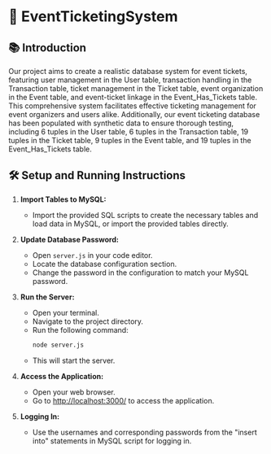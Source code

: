 # 🎫 EventTicketingSystem

## 📚 Introduction

Our project aims to create a realistic database system for event tickets, featuring user management in the User table, transaction handling in the Transaction table, ticket management in the Ticket table, event organization in the Event table, and event-ticket linkage in the Event_Has_Tickets table. This comprehensive system facilitates effective ticketing management for event organizers and users alike. Additionally, our event ticketing database has been populated with synthetic data to ensure thorough testing, including 6 tuples in the User table, 6 tuples in the Transaction table, 19 tuples in the Ticket table, 9 tuples in the Event table, and 19 tuples in the Event_Has_Tickets table.

## 🛠️ Setup and Running Instructions

1. **Import Tables to MySQL:**
   - Import the provided SQL scripts to create the necessary tables and load data in MySQL, or import the provided tables directly.

2. **Update Database Password:**
   - Open `server.js` in your code editor.
   - Locate the database configuration section.
   - Change the password in the configuration to match your MySQL password.

3. **Run the Server:**
   - Open your terminal.
   - Navigate to the project directory.
   - Run the following command:
     ```bash
     node server.js
     ```
   - This will start the server.

4. **Access the Application:**
   - Open your web browser.
   - Go to [http://localhost:3000/](http://localhost:3000/) to access the application.

5. **Logging In:**
   - Use the usernames and corresponding passwords from the "insert into" statements in MySQL script for logging in.
